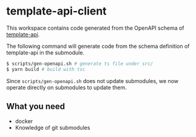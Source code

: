 # template-api-client

This workspace contains code generated from the OpenAPI schema of [template-api](https://github.com/sujii/template-api).

The following command will generate code from the schema definition of template-api in the submodule.

```bash
$ scripts/gen-openapi.sh # generate ts file under src/
$ yarn build # build with tsc
```

Since ``scripts/gen-openapi.sh`` does not update submodules, we now operate directly on submodules to update them.

## What you need

- docker
- Knowledge of git submodules